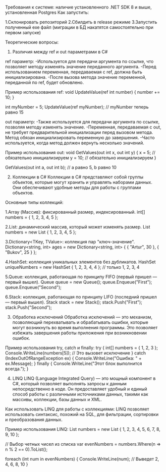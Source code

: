 Требования к системе: наличие установленного .NET SDK 8 и выше, установленная Postgres
Как запустить:

1.Склонировать репозиторий
2.Сбилдить в release режиме
3.Запустить полученный exe файл (миграции в БД накатятся самостоятельно при первом запуске)


Теоретические вопросы:

1. Различия между ref и out параметрами в C#
   
ref параметр:
-Используется для передачи аргумента по ссылке, что позволяет методу изменять значение переданного аргумента.
-Перед использованием переменная, передаваемая с ref, должна быть инициализирована.
-После вызова метода значение переменной, переданной по ref, будет обновлено.

Пример использования ref:
void UpdateValue(ref int number)
{
    number += 10;
}

int myNumber = 5;
UpdateValue(ref myNumber); // myNumber теперь равно 15

out параметр:
-Также используется для передачи аргумента по ссылке, позволяя методу изменять значение.
-Переменная, передаваемая с out, не требует предварительной инициализации перед вызовом метода. Метод обязан инициализировать переменную до завершения.
-Часто используется, когда метод должен вернуть несколько значений.

Пример использования out:
void GetValues(out int x, out int y)
{
    x = 5; // обязательно инициализируем
    y = 10; // обязательно инициализируем
}

GetValues(out int a, out int b); // a равно 5, b равно 10


2. Коллекции в C#
Коллекции в C# представляют собой группы объектов, которые могут хранить и управлять наборами данных. Они обеспечивают удобные методы для работы с группами объектов.

Основные типы коллекций:

1.Array (Массив): фиксированный размер, индексированный.
int[] numbers = { 1, 2, 3, 4, 5 };

2.List<T>: динамический массив, который может изменять размер.
List<int> numbers = new List<int> { 1, 2, 3, 4, 5 };

3.Dictionary<TKey, TValue>: коллекция пар "ключ-значение".
Dictionary<string, int> ages = new Dictionary<string, int>
{
    { "Artur", 30 },
    { "Bukov", 25 }
};

4.HashSet<T>: коллекция уникальных элементов без дубликатов.
HashSet<int> uniqueNumbers = new HashSet<int> { 1, 2, 3, 4, 4 }; // только 1, 2, 3, 4

5.Queue<T>: коллекция, работающая по принципу FIFO (первый пришел — первый вышел).
Queue<string> queue = new Queue<string>();
queue.Enqueue("First");
queue.Enqueue("Second");

6.Stack<T>: коллекция, работающая по принципу LIFO (последний пришел — первый вышел).
Stack<string> stack = new Stack<string>();
stack.Push("First");
stack.Push("Second");


3. Обработка исключений
Обработка исключений — это механизм, позволяющий перехватывать и обрабатывать ошибки, которые могут возникнуть во время выполнения программы. Это позволяет избежать завершения работы приложения при возникновении ошибок.

Пример использования try, catch и finally:
try
{
    int[] numbers = { 1, 2, 3 };
    Console.WriteLine(numbers[5]); // Это вызовет исключение
}
catch (IndexOutOfRangeException ex)
{
    Console.WriteLine("Ошибка: " + ex.Message);
}
finally
{
    Console.WriteLine("Этот блок выполнится всегда.");
}

4. LINQ
LINQ (Language Integrated Query) — это мощный компонент в C#, который позволяет выполнять запросы к данным непосредственно в коде. Он предоставляет удобный и единый способ работы с различными источниками данных, такими как массивы, коллекции, базы данных и XML.

Как использовать LINQ для работы с коллекциями:
LINQ позволяет использовать синтаксис, похожий на SQL, для фильтрации, сортировки и преобразования данных.

Пример использования LINQ:
List<int> numbers = new List<int> { 1, 2, 3, 4, 5, 6, 7, 8, 9, 10 };

// Выбор четных чисел из списка
var evenNumbers = numbers.Where(n => n % 2 == 0).ToList();

foreach (int num in evenNumbers)
{
    Console.WriteLine(num); // Выведет 2, 4, 6, 8, 10
}
